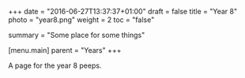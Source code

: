+++
date = "2016-06-27T13:37:37+01:00"
draft = false
title = "Year 8"
photo = "year8.png"
weight = 2
toc = "false"

summary = "Some place for some things"

[menu.main]
  parent = "Years"
+++

A page for the year 8 peeps.